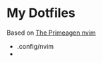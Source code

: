 # My Dotfiles

Based on [The Primeagen nvim](https://github.com/ThePrimeagen/init.lua/tree/master)

 - .config/nvim
 - 
